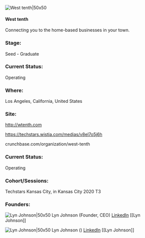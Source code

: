 

![West tenth|50x50](https://apimg.techstars.com/connect/images/image_files/5edaa7a6a36c11612f000004/original/West_Tenth_Logo___Stars.png)

#### West tenth
Connecting you to the home-based businesses in your town.

### Stage: 
Seed - Graduate 

### Current Status: 
Operating

### Where:
Los Angeles, California, United States

### Site:
http://wtenth.com

https://techstars.wistia.com/medias/v8el7o5j6h

crunchbase.com/organization/west-tenth

### Current Status: 
Operating

### Cohort/Sessions: 
Techstars Kansas City, in Kansas City 2020 T3

### Founders: 

![Lyn Johnson|50x50](https://apimg.techstars.com/connect/images/image_files/5ecff3d034a60d7de9000054/original/Lyn_Jan_19.jpg) Lyn Johnson (Founder, CEO) [LinkedIn](https://linkedin.com/in/lwjohnson) [[Lyn Johnson]]

![Lyn Johnson|50x50]() Lyn Johnson () [LinkedIn](https://) [[Lyn Johnson]]


